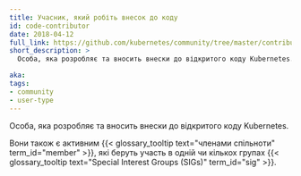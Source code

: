 ```yaml
---
title: Учасник, який робіть внесок до коду
id: code-contributor
date: 2018-04-12
full_link: https://github.com/kubernetes/community/tree/master/contributors/devel
short_description: >
  Особа, яка розробляє та вносить внески до відкритого коду Kubernetes.

aka: 
tags:
- community
- user-type
---
```

Особа, яка розробляє та вносить внески до відкритого коду Kubernetes.

<!--more--> 

Вони також є активним {{< glossary_tooltip text="членами спільноти" term_id="member" >}}, які беруть участь в одній чи кількох групах {{< glossary_tooltip text="Special Interest Groups (SIGs)" term_id="sig" >}}.
